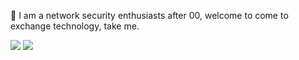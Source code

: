 <!--
**zhizhuoshuma/zhizhuoshuma** is a ✨ _special_ ✨ repository because its `README.md` (this file) appears on your GitHub profile.

Here are some ideas to get you started:

- 🔭 I’m currently working on ...
- 🌱 I’m currently learning ...
- 👯 I’m looking to collaborate on ...
- 🤔 I’m looking for help with ...
- 💬 Ask me about ...
- 📫 How to reach me: ...
- 😄 Pronouns: ...
- ⚡ Fun fact: ...
-->
🔭 I am a network security enthusiasts after 00, welcome to come to exchange technology, take me.

![](https://img.shields.io/github/followers/zhizhuoshuma?style=social)
![](https://github-readme-stats.vercel.app/api?username=zhizhuoshuma)
